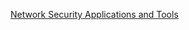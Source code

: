 [Network Security Applications and Tools](./NetSec/docs/NetworkSecurityAppsAndTools/net_sec_apps_and_tools.md)

